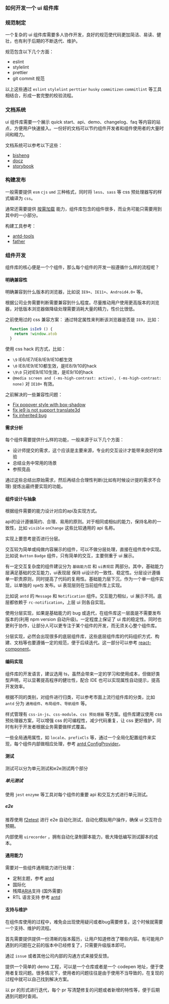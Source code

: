 ### 如何开发一个 ui 组件库
### 规范制定
一个复杂的 ui 组件库需要多人协作开发，良好的规范使代码更加简洁、易读、健壮，也有利于后期的不断迭代、维护。

规范包含以下几个方面：
* eslint
* stylelint
* prettier
* git commit 规范

以上这些通过 `eslint` `stylelint` `perttier` `husky` `commitizen` `commitlint` 等工具相结合，形成一套完整的校验流程。

### 文档系统
ui 组件库需要一个展示 quick start、api、demo、changelog、faq 等内容的站点，方便用户快速接入。一份好的文档可以节约组件开发者和组件使用者的大量时间和精力。

文档系统可以参考以下这些：
* [bisheng](https://github.com/benjycui/bisheng)
* [docz](https://www.npmjs.com/package/docx)
* [storybook](https://github.com/storybookjs/storybook)

### 构建发布
一般需要提供 `esm` `cjs` `umd` 三种格式，同时将 `less`、`sass` 等 css 预处理器写的样式编译为 `css`。

通常还需要提供 [按需加载](https://ant.design/docs/react/getting-started-cn#%E6%8C%89%E9%9C%80%E5%8A%A0%E8%BD%BD) 能力，组件库包含的组件很多，而业务可能只需要用到其中的一小部分。

构建工具参考：
* [antd-tools](https://github.com/ant-design/antd-tools)
* [father](https://github.com/umijs/father)

### 组件开发
组件库的核心便是一个个组件，那么每个组件的开发一般遵循什么样的流程呢？

#### 明确兼容性
明确兼容到什么版本的浏览器，比如说 `IE9+`、`IE11+`、`Android4.0+` 等。

根据公司业务需要判断需要兼容到什么程度。尽量推动用户使用更高版本的浏览器，对低版本浏览器做降级处理需要消耗大量的精力，性价比很低。

之前使用过的 css 兼容方案：
通过特定属性来判断该浏览器是否是 `IE9`，比如：
```js
  function isIe9 () {
    return !window.atob
  }
```

使用 css hack 的方式，比如：
* `\9` IE6/IE7/IE8/IE9/IE10都生效
* `\0` IE8/IE9/IE10都生效，是IE8/9/10的hack
* `\9\0` 只对IE9/IE10生效，是IE9/10的hack
*  `@media screen and (-ms-high-contrast: active), (-ms-high-contrast: none)` 对 `IE10+` 有效。

之前解决的一些兼容性问题：
* [Fix popover style with box-shadow](https://github.com/ant-design/ant-design/pull/14068)
* [fix ie9 is not support translate3d](https://github.com/react-component/tabs/pull/159)
* [fix inherited bug](https://github.com/react-component/collapse/pull/110)

#### 需求分析
每个组件需要提供什么样的功能，一般来源于以下几个方面：
* 设计师提交的需求，这个应该是主要来源，专业的交互设计才能带来良好的体验
* 总结业务中常用的场景
* 参照竞品

通过这些总结出原始需求，然后再结合合理性判断(比如有时候设计提的需求不合理) 提炼出最终要实现的功能。

#### 组件设计与抽象
根据组件需要的能力设计对应的api及实现方式。

api的设计遵循简约、合理、易用的原则。对于相同或相似的能力，保持名称的一致性，比如 `visible` `onChange` 这些比较通用的 api 名称。

实现上要思考是否进行分层。

交互较为简单或纯做内容展示的组件，可以不做分层处理，直接在组件库中实现。比如说 `Button` `Badge` 组件，只有简单的交互，主要侧重于 ui 展示。

有一定交互复杂度的组件建议分为 `基础能力层` 和 `ui表现层` 两部分。其中，基础能力层满足基础的交互能力，ui表现层 保持 ui设计的一致性、稳定性。分层设计遵循单一职责原则，同时提高了代码的复用性。基础能力层下沉，作为一个单一组件实现，以单独的 `npm包` 发布。ui 表现层则在当前组件库上实现。

比如说 `antd` 的 `Message` 和 `Notification` 组件。交互能力相似，ui 展示不同。底层都依赖于 `rc-notification`，上层 ui 则各自实现。

使用分层实现，如果是基础能力的 bug 或迭代，在组件库这一层面是不需要发布版本的(利用 npm version 自动升级)。一定程度上保证了 ui 库的稳定性。同时也更利于协作，让部分人可以更专注于某个组件的开发，而无须关心整个组件库。

分层实现，必然会出现很多的底层组件库，这些底层组件库的代码组织方式、构建、文档等也要遵循一定的规范，便于后续迭代。这一部分可以参考 [react-component](https://github.com/react-component)。

#### 编码实现
组件库的开发语言，建议选用 ts，虽然会带来一定的学习和使用成本，但做好类型声明，可以显著提高程序的健壮性，配合 IDE 也可以实现属性自动提示，提高开发效率。

根据不同的类别，对组件进行归类，可以参考市面上流行组件库的分类，比如 `antd` 分为 `通用组件`、`布局组件`、`导航组件` 等。

样式管理有 `css-in-js`、`css-module`、`css 预处理器` 等方案。组件库建议使用 css 预处理器方案，可以增强 css 的可编程性，减少代码重复，让 css 更好维护，同时有利于开发者根据业务需要做样式覆盖。

一些全局通用属性，如 `locale`、`prefixCls` 等，通过一个全局化配置组件来实现，每个组件内部做相应处理，参考 [antd ConfigProvider](https://ant.design/components/config-provider-cn/#header)。

#### 测试
测试可以分为单元测试和e2e测试两个部分

##### 单元测试
使用 `jest` `enzyme` 等工具对每个组件的重要 api 和交互方式进行单元测试。

##### e2e
推荐使用 [f2etest](https://github.com/alibaba/f2etest) 进行 e2e 自动化测试，自动化模拟用户操作，确保 ui 交互符合预期。

内部使用 `uirecorder` ，拥有自动化录制脚本能力，极大降低编写测试脚本的成本。

#### 通用能力
需要对一些组件通用能力进行处理：
* 定制主题，参考 [antd](https://ant.design/docs/react/customize-theme-cn)
* 国际化
* 残障[ARIA](https://developer.mozilla.org/zh-CN/docs/Web/Accessibility/ARIA)支持 (国外需要)
* RTL 语言支持 参考 [antd](https://ant.design/components/config-provider-cn/#components-config-provider-demo-direction)

#### 支持与维护
在组件库使用的过程中，难免会出现使用疑问或者bug需要修复。这个时候就需要一个支持、维护的流程。

首先需要提供提供一份清晰的版本履历，让用户知道修改了哪些内容。有可能用户遇到的问题在之前的版本中已经修复了，只需要升级版本即可。

通过 `issue` 或者其他公司内部的沟通方式来接受反馈。

提供一个简单的 demo 工程，可以是一个仓库或者是一个 codepen 地址，便于使用者复现问题。很多情况下，使用者的问题往往是由于使用不当导致的，在复现的过程中就可以自己找到解决方案。

以 pr 的形式进行迭代，每个 pr 写清楚修复的问题或者新增的特性等，便于后期遇到问题时查阅。